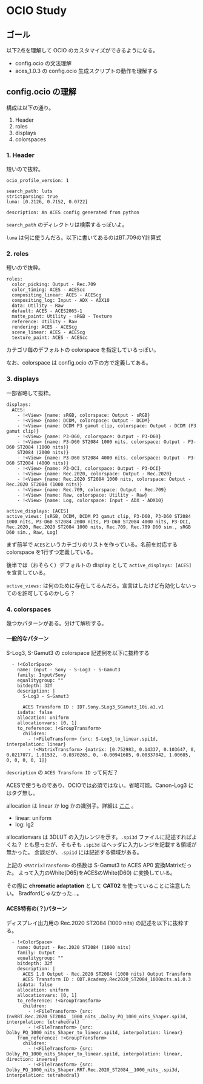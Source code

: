 # OCIO Study

## ゴール

以下2点を理解して OCIO のカスタマイズができるようになる。

* config.ocio の文法理解
* aces_1.0.3 の config.ocio 生成スクリプトの動作を理解する

## config.ocio の理解

構成は以下の通り。

1. Header
2. roles
3. displays
4. colorspaces

### 1. Header

短いので抜粋。

```ocio
ocio_profile_version: 1

search_path: luts
strictparsing: true
luma: [0.2126, 0.7152, 0.0722]

description: An ACES config generated from python
```

```search_path``` のディレクトリは検索するっぽいよ。

```luma``` は何に使うんだろ。以下に書いてあるのはBT.709のY計算式


### 2. roles

短いので抜粋。

```ocio
roles:
  color_picking: Output - Rec.709
  color_timing: ACES - ACEScc
  compositing_linear: ACES - ACEScg
  compositing_log: Input - ADX - ADX10
  data: Utility - Raw
  default: ACES - ACES2065-1
  matte_paint: Utility - sRGB - Texture
  reference: Utility - Raw
  rendering: ACES - ACEScg
  scene_linear: ACES - ACEScg
  texture_paint: ACES - ACEScc
```

カテゴリ毎のデフォルトの colorspace を指定しているっぽい。

なお、colorspace は config.ocio の下の方で定義してある。

### 3. displays

一部省略して抜粋。

```ocio
displays:
  ACES:
    - !<View> {name: sRGB, colorspace: Output - sRGB}
    - !<View> {name: DCDM, colorspace: Output - DCDM}
    - !<View> {name: DCDM P3 gamut clip, colorspace: Output - DCDM (P3 gamut clip)}
    - !<View> {name: P3-D60, colorspace: Output - P3-D60}
    - !<View> {name: P3-D60 ST2084 1000 nits, colorspace: Output - P3-D60 ST2084 (1000 nits)}
    ST2084 (2000 nits)}
    - !<View> {name: P3-D60 ST2084 4000 nits, colorspace: Output - P3-D60 ST2084 (4000 nits)}
    - !<View> {name: P3-DCI, colorspace: Output - P3-DCI}
    - !<View> {name: Rec.2020, colorspace: Output - Rec.2020}
    - !<View> {name: Rec.2020 ST2084 1000 nits, colorspace: Output - Rec.2020 ST2084 (1000 nits)}
    - !<View> {name: Rec.709, colorspace: Output - Rec.709}
    - !<View> {name: Raw, colorspace: Utility - Raw}
    - !<View> {name: Log, colorspace: Input - ADX - ADX10}

active_displays: [ACES]
active_views: [sRGB, DCDM, DCDM P3 gamut clip, P3-D60, P3-D60 ST2084 1000 nits, P3-D60 ST2084 2000 nits, P3-D60 ST2084 4000 nits, P3-DCI, Rec.2020, Rec.2020 ST2084 1000 nits, Rec.709, Rec.709 D60 sim., sRGB D60 sim., Raw, Log]
```

まず前半で ```ACES```というカテゴリのリストを作っている。名前を対応する colorspace を1行ずつ定義している。

後半では（おそらく）デフォルトの display として ```active_displays: [ACES]``` を宣言している。

```active_views:``` は何のために存在してるんだろ。宣言はしたけど有効化しないってのを許可してるのかしら？

### 4. colorspaces

幾つかパターンがある。分けて解析する。

#### 一般的なパターン

S-Log3, S-Gamut3 の colorspace 記述例を以下に抜粋する

```ocio
  - !<ColorSpace>
    name: Input - Sony - S-Log3 - S-Gamut3
    family: Input/Sony
    equalitygroup: ""
    bitdepth: 32f
    description: |
      S-Log3 - S-Gamut3

      ACES Transform ID : IDT.Sony.SLog3_SGamut3_10i.a1.v1
    isdata: false
    allocation: uniform
    allocationvars: [0, 1]
    to_reference: !<GroupTransform>
      children:
        - !<FileTransform> {src: S-Log3_to_linear.spi1d, interpolation: linear}
        - !<MatrixTransform> {matrix: [0.752983, 0.14337, 0.103647, 0, 0.0217077, 1.01532, -0.0370265, 0, -0.00941605, 0.00337042, 1.00605, 0, 0, 0, 0, 1]}
```

```description``` の ```ACES Transform ID``` って何だ？

ACESで使うものであり、OCIOでは必須ではない。省略可能。Canon-Log3 にはタグ無し。

allocation は linear か log かの識別子。詳細は [ここ](http://opencolorio.org/configurations/allocation_vars.html) 。
  * linear: uniform
  * log: lg2

allocationvars は 3DLUT の入力レンジを示す。```.spi3d``` ファイルに記述すればよくね？
とも思ったが、そもそも ```.spi3d``` はヘッダに入力レンジを記載する領域が無かった。
余談だが、```.spi1d``` には記述する領域がある。

上記の ```<MatrixTransform>``` の係数は S-Gamut3 to ACES AP0 変換Matrixだった。
よって入力のWhite(D65)をACESのWhite(D60) に変換している。

その際に **chromatic adaptation** として **CAT02** を使っていることに注意したい。
Bradfordじゃなかった…。

#### ACES特有の(？)パターン

ディスプレイ出力用の Rec.2020 ST2084 (1000 nits) の記述を以下に抜粋する。

```ocio
  - !<ColorSpace>
    name: Output - Rec.2020 ST2084 (1000 nits)
    family: Output
    equalitygroup: ""
    bitdepth: 32f
    description: |
      ACES 1.0 Output - Rec.2020 ST2084 (1000 nits) Output Transform
      ACES Transform ID : ODT.Academy.Rec2020_ST2084_1000nits.a1.0.3
    isdata: false
    allocation: uniform
    allocationvars: [0, 1]
    to_reference: !<GroupTransform>
      children:
        - !<FileTransform> {src: InvRRT.Rec.2020_ST2084__1000_nits_.Dolby_PQ_1000_nits_Shaper.spi3d, interpolation: tetrahedral}
        - !<FileTransform> {src: Dolby_PQ_1000_nits_Shaper_to_linear.spi1d, interpolation: linear}
    from_reference: !<GroupTransform>
      children:
        - !<FileTransform> {src: Dolby_PQ_1000_nits_Shaper_to_linear.spi1d, interpolation: linear, direction: inverse}
        - !<FileTransform> {src: Dolby_PQ_1000_nits_Shaper.RRT.Rec.2020_ST2084__1000_nits_.spi3d, interpolation: tetrahedral}
```
